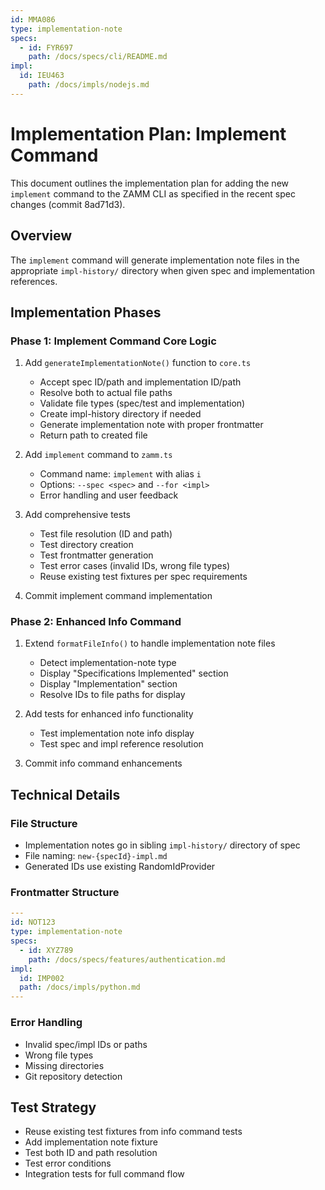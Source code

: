 ```yaml
---
id: MMA086
type: implementation-note
specs:
  - id: FYR697
    path: /docs/specs/cli/README.md
impl:
  id: IEU463
    path: /docs/impls/nodejs.md
---
```


# Implementation Plan: Implement Command

This document outlines the implementation plan for adding the new `implement` command to the ZAMM CLI as specified in the recent spec changes (commit 8ad71d3).

## Overview

The `implement` command will generate implementation note files in the appropriate `impl-history/` directory when given spec and implementation references.

## Implementation Phases

### Phase 1: Implement Command Core Logic

1. Add `generateImplementationNote()` function to `core.ts`
   - Accept spec ID/path and implementation ID/path
   - Resolve both to actual file paths
   - Validate file types (spec/test and implementation)
   - Create impl-history directory if needed
   - Generate implementation note with proper frontmatter
   - Return path to created file

2. Add `implement` command to `zamm.ts`
   - Command name: `implement` with alias `i`
   - Options: `--spec <spec>` and `--for <impl>`
   - Error handling and user feedback

3. Add comprehensive tests
   - Test file resolution (ID and path)
   - Test directory creation
   - Test frontmatter generation
   - Test error cases (invalid IDs, wrong file types)
   - Reuse existing test fixtures per spec requirements

4. Commit implement command implementation

### Phase 2: Enhanced Info Command

1. Extend `formatFileInfo()` to handle implementation note files
   - Detect implementation-note type
   - Display "Specifications Implemented" section
   - Display "Implementation" section
   - Resolve IDs to file paths for display

2. Add tests for enhanced info functionality
   - Test implementation note info display
   - Test spec and impl reference resolution

3. Commit info command enhancements

## Technical Details

### File Structure

- Implementation notes go in sibling `impl-history/` directory of spec
- File naming: `new-{specId}-impl.md`
- Generated IDs use existing RandomIdProvider

### Frontmatter Structure

```yaml
---
id: NOT123
type: implementation-note
specs:
  - id: XYZ789
    path: /docs/specs/features/authentication.md
impl:
  id: IMP002
  path: /docs/impls/python.md
---
```

### Error Handling

- Invalid spec/impl IDs or paths
- Wrong file types
- Missing directories
- Git repository detection

## Test Strategy

- Reuse existing test fixtures from info command tests
- Add implementation note fixture
- Test both ID and path resolution
- Test error conditions
- Integration tests for full command flow
